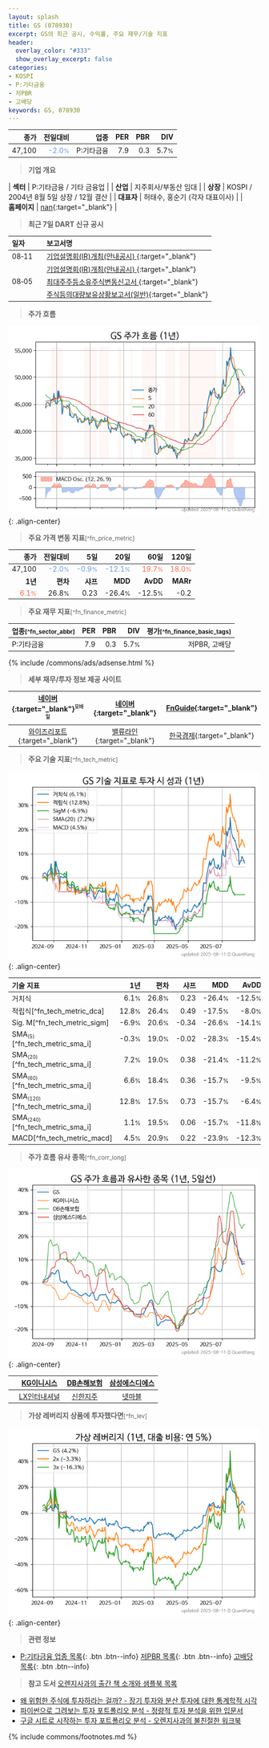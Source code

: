 ```yaml
---
layout: splash
title: GS (078930)
excerpt: GS의 최근 공시, 수익률, 주요 재무/기술 지표
header:
  overlay_color: "#333"
  show_overlay_excerpt: false
categories:
- KOSPI
- P:기타금융
- 저PBR
- 고배당
keywords: GS, 078930
---
```


| **종가** | **전일대비** | **업종** | **PER** | **PBR** | **DIV** |
| -------: | -----------: | -------: | ------: | ------: | ------: |
| 47,100 | <span style="color: cornflowerblue">-2.0<small>%</small></span> | P:기타금융 | 7.9 | 0.3 | 5.7<small>%</small> |

<!-- more -->


> **기업 개요**<a id="company"></a>

| <span style="white-space:nowrap;">**섹터**</span> | P:기타금융 / 기타 금융업 |
| <span style="white-space:nowrap;">**산업**</span> | 지주회사/부동산 임대 |
| <span style="white-space:nowrap;">**상장**</span> | KOSPI / 2004년 8월 5일 상장 / 12월 결산 |
| <span style="white-space:nowrap;">**대표자**</span> | 허태수, 홍순기 (각자 대표이사) |
| <span style="white-space:nowrap;">**홈페이지**</span> | [nan](nan){:target="_blank"} |


> **최근 7일 DART 신규 공시**<a id="dart"></a>

| **일자** |      | **보고서명** |
| :------- | :--- | :----------- |
| 08&#x2011;11 | | [기업설명회(IR)개최(안내공시)              ](https://dart.fss.or.kr/dsaf001/main.do?rcpNo=20250811800728){:target="_blank"} |
|  | | [기업설명회(IR)개최(안내공시)              ](https://dart.fss.or.kr/dsaf001/main.do?rcpNo=20250811800725){:target="_blank"} |
| 08&#x2011;05 | | [최대주주등소유주식변동신고서              ](https://dart.fss.or.kr/dsaf001/main.do?rcpNo=20250805800392){:target="_blank"} |
|  | | [주식등의대량보유상황보고서(일반)](https://dart.fss.or.kr/dsaf001/main.do?rcpNo=20250805000250){:target="_blank"} |


> **주가 흐름**<a id="price"></a>

![078930](/stock/images/078930.png){: .align-center}


> **주요 가격 변동 지표**<small>[^fn_price_metric]</small>

| **종가** | **전일대비** | **5일** | **20일** | **60일** | **120일** |
| -------: | -----------: | ------: | -------: | -------: | --------: |
| 47,100 | <span style="color: cornflowerblue">-2.0<small>%</small></span> | <span style="color: cornflowerblue">-0.9<small>%</small></span> | <span style="color: cornflowerblue">-12.1<small>%</small></span> | <span style="color: tomato">19.7<small>%</small></span> | <span style="color: tomato">18.0<small>%</small></span> |
| **1년** | **편차** | **샤프** | **MDD** | **AvDD** | **MARr** |
| <span style="color: tomato">6.1<small>%</small></span> | 26.8<small>%</small> | 0.23 | -26.4<small>%</small> | -12.5<small>%</small> | -0.2 |


> **주요 재무 지표**<small>[^fn_finance_metric]</small>

| **업종**<small>[^fn_sector_abbr]</small> | **PER** | **PBR** | **DIV** | **평가**<small>[^fn_finance_basic_tags]</small> |
| :--------------------------------------- | ------: | ------: | ------: | ----------------------------------------------: |
| P:기타금융 | 7.9 | 0.3 | 5.7<small>%</small> | 저PBR, 고배당 |



{% include /commons/ads/adsense.html %}

> **세부 재무/투자 정보 제공 사이트**

| [네이버](https://m.stock.naver.com/domestic/stock/078930/finance/summary){:target="_blank"}<sup><small>모바일</small></sup> | [네이버](https://finance.naver.com/item/coinfo.naver?code=078930){:target="_blank"} | [FnGuide](https://comp.fnguide.com/SVO2/ASP/SVD_Invest.asp?gicode=A078930&MenuYn=Y){:target="_blank"} |
| :---: | :---: | :---: |
| [와이즈리포트](https://comp.wisereport.co.kr/company/c1040001.aspx?cmp_cd=078930){:target="_blank"} | [밸류라인](https://www.valueline.co.kr/finance/summary/078930){:target="_blank"} | [한국경제](https://markets.hankyung.com/stock/078930/financial-summary){:target="_blank"} |


> **주요 기술 지표**<small>[^fn_tech_metric]</small>


![078930](/stock/images/078930_tech.png){: .align-center}

| **기술 지표** | **1년** | **편차** | **샤프** | **MDD** | **AvDD** |
| :------------ | ------: | -----------: | -------: | ------: | -------: |
| 거치식 | 6.1<small>%</small> | 26.8<small>%</small> | 0.23 | -26.4<small>%</small> | -12.5<small>%</small> |
| 적립식[^fn_tech_metric_dca] | 12.8<small>%</small> | 26.4<small>%</small> | 0.49 | -17.5<small>%</small> | -8.0<small>%</small> |
| Sig. M[^fn_tech_metric_sigm] | -6.9<small>%</small> | 20.6<small>%</small> | -0.34 | -26.6<small>%</small> | -14.1<small>%</small> |
| SMA<small><sub>(5)</sub></small>[^fn_tech_metric_sma_i] | -0.3<small>%</small> | 19.0<small>%</small> | -0.02 | -28.3<small>%</small> | -15.4<small>%</small> |
| SMA<small><sub>(20)</sub></small>[^fn_tech_metric_sma_i] | 7.2<small>%</small> | 19.0<small>%</small> | 0.38 | -21.4<small>%</small> | -11.2<small>%</small> |
| SMA<small><sub>(60)</sub></small>[^fn_tech_metric_sma_i] | 6.6<small>%</small> | 18.4<small>%</small> | 0.36 | -15.7<small>%</small> | -9.5<small>%</small> |
| SMA<small><sub>(120)</sub></small>[^fn_tech_metric_sma_i] | 12.8<small>%</small> | 17.5<small>%</small> | 0.73 | -15.7<small>%</small> | -6.4<small>%</small> |
| SMA<small><sub>(240)</sub></small>[^fn_tech_metric_sma_i] | 1.1<small>%</small> | 19.5<small>%</small> | 0.06 | -15.7<small>%</small> | -11.8<small>%</small> |
| MACD[^fn_tech_metric_macd] | 4.5<small>%</small> | 20.9<small>%</small> | 0.22 | -23.9<small>%</small> | -12.3<small>%</small> |


> **주가 흐름 유사 종목**<a id="corr"></a><small>[^fn_corr_long]</small>

![078930](/stock/images/078930_corr.png){: .align-center}

|       | [KG이니시스](/035600/) | [DB손해보험](/005830/) | [삼성에스디에스](/018260/) |
| :---: | :------------------------------------: | :------------------------------------: | :------------------------------------: |
|       | [LX인터내셔널](/001120/) | [신한지주](/055550/) | [넷마블](/251270/) |


> **가상 레버리지 상품에 투자했다면**<a id="2x"></a><small>[^fn_lev]</small>

![078930](/stock/images/078930_2x.png){: .align-center}


> **관련 정보**

- [P:기타금융 업종 목록](/stats/sector/kospi_업종_기타금융_종목/){: .btn .btn--info} [저PBR 목록](/fn/fn_low_pbr/){: .btn .btn--info} [고배당 목록](/fn/fn_high_div/){: .btn .btn--info}

> **참고 도서** [오렌지사과의 출간 책 소개와 샘플북 목록](https://kongdori.tistory.com/691)

- [왜 위험한 주식에 투자하라는 걸까? - 장기 투자와 분산 투자에 대한 통계학적 시각](https://kongdori.tistory.com/421)
- [파이썬으로 그려보는 투자 포트폴리오 분석  - 정량적 투자 분석을 위한 입문서](https://kongdori.tistory.com/643)
- [구글 시트로 시작하는 투자 포트폴리오 분석 - 오렌지사과의 불친절한 워크북](https://kongdori.tistory.com/449)


{% include commons/footnotes.md %}